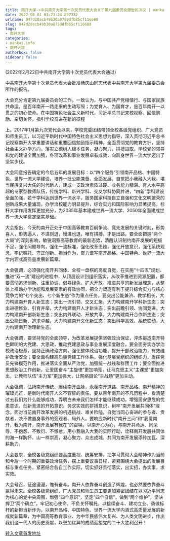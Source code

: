 ```yaml
---
title: 南开大学->中共南开大学第十次党员代表大会关于第九届委员会报告的决议 | nankai.info
date: 2022-03-01 01:23:24.897332
urlname: 047d20acb49b30a8759dfb85cf116688
slug: 047d20acb49b30a8759dfb85cf116688
tags: 
- 南开大学
categories:
- nankai.info
- 南开大学
authorbox: false
sidebar: false
---
```

(2022年2月22日中共南开大学第十次党员代表大会通过)

中共南开大学第十次党员代表大会批准杨庆山同志代表中共南开大学第九届委员会所作的报告。

大会充分肯定第九届委员会的工作。一致认为，与中国共产党相偕行、与国家民族共命运，是百年南开一路走来的生动写照；为党育人、为国育才，是百年南开一以贯之的初心使命。在中国特色社会主义新时代，习近平总书记来校视察、回信勉励、亲切关怀，指引学校奋进在新的征程
<!--more-->
上。2017年1月第九次党代会以来，学校党委团结带领全校各级党组织、广大党员和师生员工，以习近平新时代中国特色社会主义思想为指导，深入贯彻习近平总书记视察南开大学重要讲话和重要回信勉励指示精神，全面贯彻党的教育方针，坚持社会主义办学方向，落实立德树人根本任务，凝心聚力，拼搏进取，学校党的领导和党的建设全面加强，各项改革和事业发展卓有成效，向跻身世界一流大学迈出了坚实步伐。

大会同意报告确定的今后五年的发展目标：以“四个服务”引领南开品格、中国特色、世界一流大学建设，培养一批公能兼备、全面发展、自觉把小我融入大我、堪当民族复兴大任的时代新人，建成一支政治素质过硬、业务能力精湛、育人水平高超的专家型教师队伍，传统学科、新兴学科、交叉学科协同并进，“四新”学科建设全面加强，若干学科达到世界一流水平，服务国家科技自立自强和文化文明繁荣的创新成果大量涌现，办学治校能力明显提升，综合实力和国际影响力显著提高，标杆大学作用发挥更加充分，为2035年基本建成世界一流大学、2050年全面建成世界一流大学奠定坚实基础。

大会指出，今天的南开正处于中国高等教育百舸争流、竞先发展的关键时刻，形势喜人，形势逼人，不进则退，慢进也退，唯有拼搏，才是出路。要全面把握“两个大局”的深刻影响，敏锐洞察高等教育的最新态势，清醒认识制约南开发展的短板不足，强化问题导向，强化一流标准，强化改革思维，强化开放意识，强化系统观念，牢记嘱托、守正创新、担当作为，奋力谱写南开品格、中国特色、世界一流大学内涵式高质量发展新篇章。

大会强调，必须强化南开共同体、全校一盘棋的高度自觉，在实施“十四五”规划、推进“双一流”建设的进程中，从顶层设计到组织落实，从改革推进到资源配置，都要贯彻追求创新、注重协调、倡导绿色、扩大开放、推进共享的新发展理念，从整体上推动办学功能和发展要素的有效协同，把全力塑造有利于提升综合实力与核心竞争力的“七个突出、七个新生态”作为重点任务。要突出公能兼济、教学相长，大力构建南开育人新生态；突出一流引领、交叉汇聚，大力构建南开学科新生态；突出进德修业、引育并举，大力构建南开人才新生态；突出前瞻引领、协同竞进，大力构建南开创新新生态；突出内外联动、开放共享，大力构建南开合作新生态；突出公能日新、追求卓越，大力构建南开文化新生态；突出科学高效、系统联动，大力构建南开治理新生态。

大会强调，要坚持党的全面领导，为改革发展提供坚强政治保证，淬炼锻造南开特色鲜明的大党建、大思政，推动党建思政与事业发展深度融合。要全面夯实办学治校政治根基，坚持正确政治方向，强化整体政治功能，提升干部政治能力，有效维护政治安全；要全面构建高质量党建工作体系，强化基层党组织的组织力，发挥党员先锋模范作用，推进落实全面从严治党，加强统一战线和群团工作；要全面推进思想政治工作创新，让爱国奋斗“主旋律”更加响亮，让马克思主义“主课堂”更加突出，让教师队伍“主力军”更加强大，让网络舆论“主战场”更加主动。

大会强调，弘扬南开传统、赓续南开血脉，永葆南开道路、南开品格、南开精神的璀璨光芒，是新时代南开人义不容辞的责任。要从百年南开的不凡历程中，看清楚过去我们为什么能够成功，弄明白未来我们怎样才能继续成功，增强居安思危的忧患意识、创新竞进的开拓意识、务求实效的拼搏意识，树牢“南开发展共同体”理念，面对当前南开改革发展的机遇挑战、难关险隘，自觉当同心奋进的参与者、贡献者，决不做置身事外的旁观者、局外人。要响应新时代“南开三问”和“我爱南开，我为南开，南开发展有我在”的召唤，以南开心为心，与南开共命运、同荣辱，不抱怨、不敷衍、不懈怠，用小我融入大我的实际行动，诠释南开发展共同体的海一样胸怀、山一样崇高，凝心聚力、众志成城，共同为南开发展添砖加瓦、深耕助力。

大会要求，全校各级党组织要高度重视、统筹安排，把学习贯彻大会精神作为当前和今后一个时期的重要政治任务，摆上重要议事日程，紧紧围绕大会提出的发展目标与重点任务，紧密结合各自工作实际，切实抓好贯彻落实，出实招，办实事，求实效。

大会号召，征途漫漫，惟有奋斗。南开人依靠奋斗创造了辉煌，也必然要依靠奋斗赢得未来。全校各级党组织、广大党员和师生员工要更加紧密团结在以习近平同志为核心的党中央周围，增强“四个意识”，坚定“四个自信”，做到“两个维护”，坚决捍卫“两个确立”，牢记初心使命，不负关怀嘱托，以接续奋斗、建功立业、勇做标杆的新担当新作为，以南开品格、中国特色、世界一流大学内涵式高质量发展的新成就新篇章，为中国高等教育事业、为中华民族伟大复兴、为人类文明进步，作出我们这一代人的历史贡献，以更加优异的成绩迎接党的二十大胜利召开！



[转入文章首发地址](http://news.nankai.edu.cn/ywsd/system/2022/02/23/030050365.shtml)